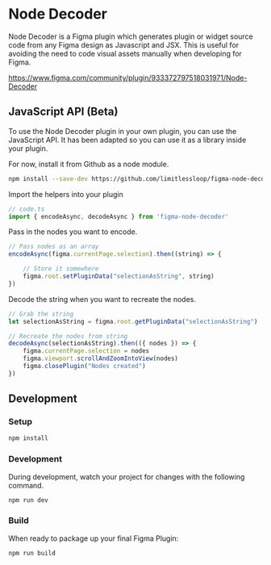 # Node Decoder

Node Decoder is a Figma plugin which generates plugin or widget source code from any Figma design as Javascript and JSX. This is useful for avoiding the need to code visual assets manually when developing for Figma.

https://www.figma.com/community/plugin/933372797518031971/Node-Decoder

## JavaScript API (Beta)

To use the Node Decoder plugin in your own plugin, you can use the JavaScript API. It has been adapted so you can use it as a library inside your plugin.

For now, install it from Github as a node module.

```bash
npm install --save-dev https://github.com/limitlessloop/figma-node-decoder/tarball/javascript-api
```

Import the helpers into your plugin

```js
// code.ts
import { encodeAsync, decodeAsync } from 'figma-node-decoder'
```

Pass in the nodes you want to encode.

```js
// Pass nodes as an array
encodeAsync(figma.currentPage.selection).then((string) => {

    // Store it somewhere
    figma.root.setPluginData("selectionAsString", string)
})
```

Decode the string when you want to recreate the nodes.

```js
// Grab the string
let selectionAsString = figma.root.getPluginData("selectionAsString")

// Recreate the nodes from string
decodeAsync(selectionAsString).then(({ nodes }) => {
    figma.currentPage.selection = nodes
    figma.viewport.scrollAndZoomIntoView(nodes)
    figma.closePlugin("Nodes created")
})
```

## Development

### Setup
```bash
npm install
```

### Development
During development, watch your project for changes with the following command.

```bash
npm run dev
```

### Build
When ready to package up your final Figma Plugin:
```bash
npm run build
```
